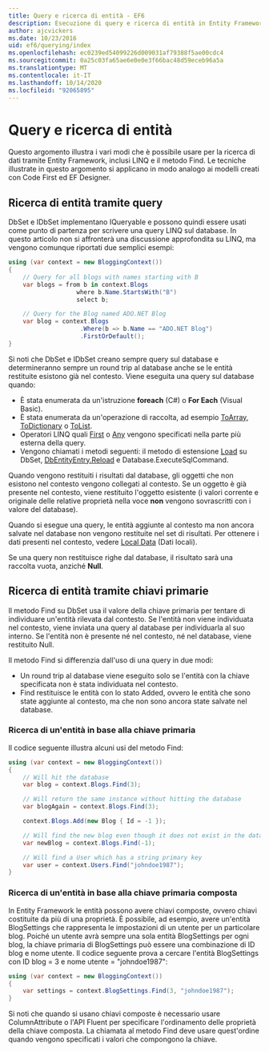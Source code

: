 ```yaml
---
title: Query e ricerca di entità - EF6
description: Esecuzione di query e ricerca di entità in Entity Framework 6
author: ajcvickers
ms.date: 10/23/2016
uid: ef6/querying/index
ms.openlocfilehash: ec0239ed54099226d009031af79388f5ae00cdc4
ms.sourcegitcommit: 0a25c03fa65ae6e0e0e3f66bac48d59eceb96a5a
ms.translationtype: MT
ms.contentlocale: it-IT
ms.lasthandoff: 10/14/2020
ms.locfileid: "92065895"
---
```

# <a name="querying-and-finding-entities"></a>Query e ricerca di entità
Questo argomento illustra i vari modi che è possibile usare per la ricerca di dati tramite Entity Framework, inclusi LINQ e il metodo Find. Le tecniche illustrate in questo argomento si applicano in modo analogo ai modelli creati con Code First ed EF Designer.  

## <a name="finding-entities-using-a-query"></a>Ricerca di entità tramite query  

DbSet e IDbSet implementano IQueryable e possono quindi essere usati come punto di partenza per scrivere una query LINQ sul database. In questo articolo non si affronterà una discussione approfondita su LINQ, ma vengono comunque riportati due semplici esempi:  

``` csharp
using (var context = new BloggingContext())
{
    // Query for all blogs with names starting with B
    var blogs = from b in context.Blogs
                   where b.Name.StartsWith("B")
                   select b;

    // Query for the Blog named ADO.NET Blog
    var blog = context.Blogs
                    .Where(b => b.Name == "ADO.NET Blog")
                    .FirstOrDefault();
}
```  

Si noti che DbSet e IDbSet creano sempre query sul database e determineranno sempre un round trip al database anche se le entità restituite esistono già nel contesto. Viene eseguita una query sul database quando:  

- È stata enumerata da un'istruzione **foreach** (C#) o **For Each** (Visual Basic).  
- È stata enumerata da un'operazione di raccolta, ad esempio [ToArray](https://msdn.microsoft.com/library/bb298736), [ToDictionary](https://msdn.microsoft.com/library/system.linq.enumerable.todictionary) o [ToList](https://msdn.microsoft.com/library/bb342261).  
- Operatori LINQ quali [First](https://msdn.microsoft.com/library/bb291976) o [Any](https://msdn.microsoft.com/library/bb337697) vengono specificati nella parte più esterna della query.  
- Vengono chiamati i metodi seguenti: il metodo di estensione [Load](https://msdn.microsoft.com/library/system.data.entity.dbextensions.load) su DbSet, [DbEntityEntry.Reload](https://msdn.microsoft.com/library/system.data.entity.infrastructure.dbentityentry.reload.aspx) e Database.ExecuteSqlCommand.  

Quando vengono restituiti i risultati dal database, gli oggetti che non esistono nel contesto vengono collegati al contesto. Se un oggetto è già presente nel contesto, viene restituito l'oggetto esistente (i valori corrente e originale delle relative proprietà nella voce **non** vengono sovrascritti con i valore del database).  

Quando si esegue una query, le entità aggiunte al contesto ma non ancora salvate nel database non vengono restituite nel set di risultati. Per ottenere i dati presenti nel contesto, vedere [Local Data](xref:ef6/querying/local-data) (Dati locali).  

Se una query non restituisce righe dal database, il risultato sarà una raccolta vuota, anziché **Null**.  

## <a name="finding-entities-using-primary-keys"></a>Ricerca di entità tramite chiavi primarie  

Il metodo Find su DbSet usa il valore della chiave primaria per tentare di individuare un'entità rilevata dal contesto. Se l'entità non viene individuata nel contesto, viene inviata una query al database per individuarla al suo interno. Se l'entità non è presente né nel contesto, né nel database, viene restituito Null.  

Il metodo Find si differenzia dall'uso di una query in due modi:  

- Un round trip al database viene eseguito solo se l'entità con la chiave specificata non è stata individuata nel contesto.  
- Find restituisce le entità con lo stato Added, ovvero le entità che sono state aggiunte al contesto, ma che non sono ancora state salvate nel database.  
### <a name="finding-an-entity-by-primary-key"></a>Ricerca di un'entità in base alla chiave primaria  

Il codice seguente illustra alcuni usi del metodo Find:  

``` csharp
using (var context = new BloggingContext())
{
    // Will hit the database
    var blog = context.Blogs.Find(3);

    // Will return the same instance without hitting the database
    var blogAgain = context.Blogs.Find(3);

    context.Blogs.Add(new Blog { Id = -1 });

    // Will find the new blog even though it does not exist in the database
    var newBlog = context.Blogs.Find(-1);

    // Will find a User which has a string primary key
    var user = context.Users.Find("johndoe1987");
}
```  

### <a name="finding-an-entity-by-composite-primary-key"></a>Ricerca di un'entità in base alla chiave primaria composta  

In Entity Framework le entità possono avere chiavi composte, ovvero chiavi costituite da più di una proprietà. È possibile, ad esempio, avere un'entità BlogSettings che rappresenta le impostazioni di un utente per un particolare blog. Poiché un utente avrà sempre una sola entità BlogSettings per ogni blog, la chiave primaria di BlogSettings può essere una combinazione di ID blog e nome utente. Il codice seguente prova a cercare l'entità BlogSettings con ID blog = 3 e nome utente = "johndoe1987":  

``` csharp  
using (var context = new BloggingContext())
{
    var settings = context.BlogSettings.Find(3, "johndoe1987");
}
```  

Si noti che quando si usano chiavi composte è necessario usare ColumnAttribute o l'API Fluent per specificare l'ordinamento delle proprietà della chiave composta. La chiamata al metodo Find deve usare quest'ordine quando vengono specificati i valori che compongono la chiave.  
